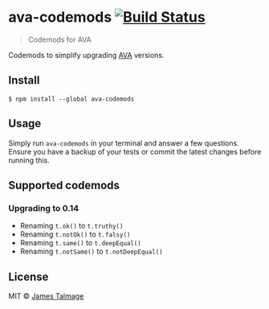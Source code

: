# ava-codemods [![Build Status](https://travis-ci.org/jamestalmage/ava-codemods.svg?branch=master)](https://travis-ci.org/jamestalmage/ava-codemods)

> Codemods for AVA

Codemods to simplify upgrading [AVA](https://github.com/sindresorhus/ava) versions.

## Install

```
$ npm install --global ava-codemods
```


## Usage

Simply run `ava-codemods` in your terminal and answer a few questions.
Ensure you have a backup of your tests or commit the latest changes before running this.

## Supported codemods

### Upgrading to 0.14

- Renaming `t.ok()` to `t.truthy()`
- Renaming `t.notOk()` to `t.falsy()`
- Renaming `t.same()` to `t.deepEqual()`
- Renaming `t.notSame()` to `t.notDeepEqual()`

## License

MIT © [James Talmage](http://github.com/jamestalmage)
